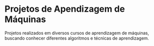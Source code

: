 # Projetos de Apendizagem de Máquinas

Projetos realizados em diversos cursos de aprendizagem de máquinas, buscando conhecer diferentes algoritmos e técnicas de aprendizagem.
